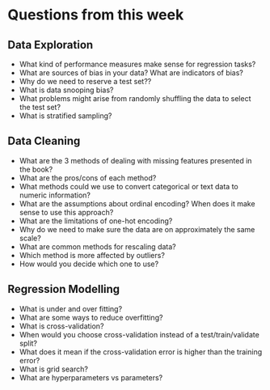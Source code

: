 # Questions from this week
## Data Exploration
- What kind of performance measures make sense for regression tasks?
- What are sources of bias in your data? What are indicators of bias?
- Why do we need to reserve a test set??
- What is data snooping bias?
- What problems might arise from randomly shuffling the data to select the test set?
- What is stratified sampling?

## Data Cleaning
- What are the 3 methods of dealing with missing features presented in the book?
- What are the pros/cons of each method?
- What methods could we use to convert categorical or text data to numeric information?
- What are the assumptions about ordinal encoding? When does it make sense to use this approach?
- What are the limitations of one-hot encoding?
- Why do we need to make sure the data are on approximately the same scale?
- What are common methods for rescaling data?
- Which method is more affected by outliers?
- How would you decide which one to use?

## Regression Modelling
- What is under and over fitting?
- What are some ways to reduce overfitting?
- What is cross-validation?
- When would you choose cross-validation instead of a test/train/validate split?
- What does it mean if the cross-validation error is higher than the training error?
- What is grid search?
- What are hyperparameters vs parameters?